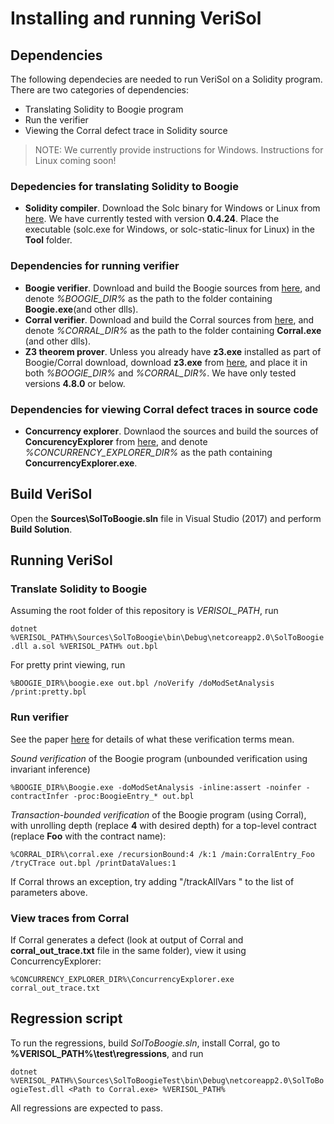 # Installing and running VeriSol

## Dependencies

The following dependecies are needed to run VeriSol on a Solidity program. There are two categories of dependencies:
   - Translating Solidity to Boogie program
   - Run the verifier
   - Viewing the Corral defect trace in Solidity source 

> NOTE: We currently provide instructions for Windows. Instructions for Linux coming soon!

### Depedencies for translating Solidity to Boogie 
   - __Solidity compiler__. Download the Solc binary for Windows or Linux from [here](https://github.com/ethereum/solidity/releases/tag/v0.4.24). We have currently tested with version __0.4.24__. Place the executable (solc.exe for Windows, or solc-static-linux for Linux) in the **Tool** folder.
   
### Dependencies for running verifier

   - __Boogie verifier__. Download and build the Boogie sources from [here](https://github.com/boogie-org/boogie
), and denote _%BOOGIE_DIR%_ as the path to the folder containing **Boogie.exe**(and other dlls).
   - __Corral verifier__. Download and build the Corral sources from [here](https://github.com/boogie-org/corral
), and denote _%CORRAL_DIR%_ as the path to the folder containing **Corral.exe** (and other dlls).
   - __Z3 theorem prover__. Unless you already have **z3.exe** installed as part of Boogie/Corral download, 
   download **z3.exe** from [here](https://github.com/Z3Prover/z3), and place it in both _%BOOGIE_DIR%_ and _%CORRAL_DIR%_. We have only tested versions **4.8.0** or below.
   
### Dependencies for viewing Corral defect traces in source code
   - __Concurrency explorer__. Downlaod the sources and build the sources of **ConcurencyExplorer** from [here](https://github.com/LeeSanderson/Chess), and denote _%CONCURRENCY_EXPLORER_DIR%_ as the path containing **ConcurrencyExplorer.exe**.

## Build VeriSol

Open the __Sources\SolToBoogie.sln__ file in Visual Studio (2017) and perform __Build Solution__. 

## Running VeriSol

### Translate Solidity to Boogie
Assuming the root folder of this repository is *VERISOL_PATH*, run 

`dotnet %VERISOL_PATH%\Sources\SolToBoogie\bin\Debug\netcoreapp2.0\SolToBoogie.dll a.sol %VERISOL_PATH% out.bpl`

For pretty print viewing, run

 `%BOOGIE_DIR%\boogie.exe out.bpl /noVerify /doModSetAnalysis /print:pretty.bpl`


### Run verifier
See the paper [here](https://arxiv.org/abs/1812.08829) for details of what these verification terms mean.

*Sound verification* of the Boogie program (unbounded verification using invariant inference)

`%BOOGIE_DIR%\Boogie.exe -doModSetAnalysis -inline:assert -noinfer -contractInfer -proc:BoogieEntry_* out.bpl`

*Transaction-bounded verification* of the Boogie program (using Corral), with unrolling depth (replace **4** with desired depth) for a top-level contract (replace **Foo** with the contract name):

`%CORRAL_DIR%\corral.exe /recursionBound:4 /k:1 /main:CorralEntry_Foo /tryCTrace out.bpl /printDataValues:1`

If Corral throws an exception, try adding "/trackAllVars " to the list of parameters above.  

### View traces from Corral
If Corral generates a defect (look at output of Corral and **corral_out_trace.txt** file in the same folder), view it using ConcurrencyExplorer: 

`%CONCURRENCY_EXPLORER_DIR%\ConcurrencyExplorer.exe corral_out_trace.txt`

## Regression script

To run the regressions, build *SolToBoogie.sln*, install Corral, go to **%VERISOL_PATH%\test\regressions**, and run

`dotnet %VERISOL_PATH%\Sources\SolToBoogieTest\bin\Debug\netcoreapp2.0\SolToBoogieTest.dll <Path to Corral.exe> %VERISOL_PATH%`

All regressions are expected to pass. 
